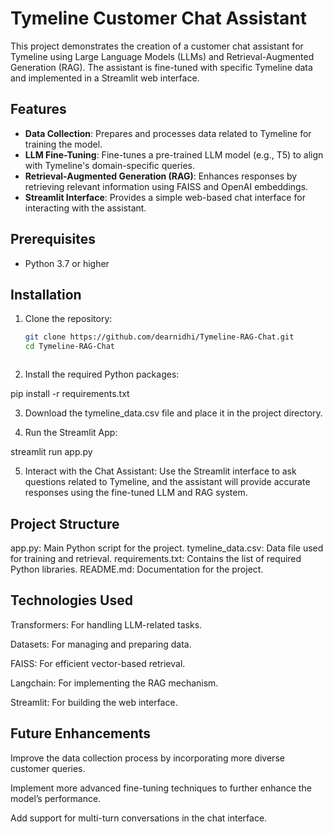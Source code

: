 # Tymeline Customer Chat Assistant

This project demonstrates the creation of a customer chat assistant for Tymeline using Large Language Models (LLMs) and Retrieval-Augmented Generation (RAG). The assistant is fine-tuned with specific Tymeline data and implemented in a Streamlit web interface.

## Features
- **Data Collection**: Prepares and processes data related to Tymeline for training the model.
- **LLM Fine-Tuning**: Fine-tunes a pre-trained LLM model (e.g., T5) to align with Tymeline's domain-specific queries.
- **Retrieval-Augmented Generation (RAG)**: Enhances responses by retrieving relevant information using FAISS and OpenAI embeddings.
- **Streamlit Interface**: Provides a simple web-based chat interface for interacting with the assistant.

## Prerequisites
- Python 3.7 or higher

## Installation

1. Clone the repository:
   ```bash
   git clone https://github.com/dearnidhi/Tymeline-RAG-Chat.git
   cd Tymeline-RAG-Chat



2. Install the required Python packages:


pip install -r requirements.txt


3. Download the tymeline_data.csv file and place it in the project directory.

4. Run the Streamlit App:

streamlit run app.py

5. Interact with the Chat Assistant: Use the Streamlit interface to ask questions related to Tymeline, and the assistant will provide accurate responses using the fine-tuned LLM and RAG system.

## Project Structure

app.py: Main Python script for the project.
tymeline_data.csv: Data file used for training and retrieval.
requirements.txt: Contains the list of required Python libraries.
README.md: Documentation for the project.


## Technologies Used
Transformers: For handling LLM-related tasks.

Datasets: For managing and preparing data.

FAISS: For efficient vector-based retrieval.

Langchain: For implementing the RAG mechanism.

Streamlit: For building the web interface.

## Future Enhancements
Improve the data collection process by incorporating more diverse customer queries.

Implement more advanced fine-tuning techniques to further enhance the model’s performance.

Add support for multi-turn conversations in the chat interface.

